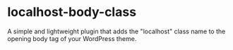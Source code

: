 # localhost-body-class
A simple and lightweight plugin that adds the "localhost" class name to the opening body tag of your WordPress theme.
